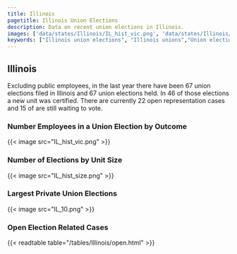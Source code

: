 ```yaml
---
title: Illinois
pagetitle: Illinois Union Elections
description: Data on recent union elections in Illinois.
images: ['data/states/Illinois/IL_hist_vic.png', 'data/states/Illinois/IL_hist_size.png', 'data/states/Illinois/IL_10.png']
keywords: ["Illinois union elections", "Illinois unions","Union elections"]
---
```

##  Illinois

Excluding public employees, in the last year there have been 67 union elections filed in Illinois and 67 union elections held. In 46 of those elections a new unit was certified. There are currently 22 open representation cases and 15 of are still waiting to vote.

### Number Employees in a Union Election by Outcome
{{< image src="IL_hist_vic.png" >}}

### Number of Elections by Unit Size
{{< image src="IL_hist_size.png" >}}

### Largest Private Union Elections
{{< image src="IL_10.png" >}}

### Open Election Related Cases
{{< readtable table="/tables/Illinois/open.html" >}}


